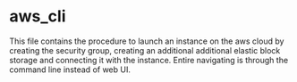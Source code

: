# aws_cli
This file contains the procedure to launch an instance on the aws cloud by creating the security group, creating an additional additional elastic block storage and connecting it with the instance. Entire navigating is through the command line instead of web UI. 
